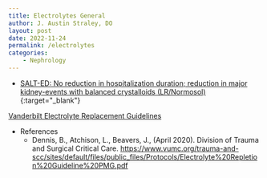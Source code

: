 ```yaml
---
title: Electrolytes General
author: J. Austin Straley, DO
layout: post
date: 2022-11-24
permalink: /electrolytes
categories: 
    - Nephrology
---
```


- [SALT-ED: No reduction in hospitalization duration; reduction in major kidney-events with balanced crystalloids (LR/Normosol)](https://pubmed.ncbi.nlm.nih.gov/29485926/){:target="_blank"}

[Vanderbilt Electrolyte Replacement Guidelines][1]

- References
    - Dennis, B., Atchison, L., Beavers, J., (April 2020). Division of Trauma and Surgical Critical Care. https://www.vumc.org/trauma-and-scc/sites/default/files/public_files/Protocols/Electrolyte%20Repletion%20Guideline%20PMG.pdf

[1]: https://www.vumc.org/trauma-and-scc/sites/default/files/public_files/Protocols/Electrolyte%20Repletion%20Guideline%20PMG.pdf